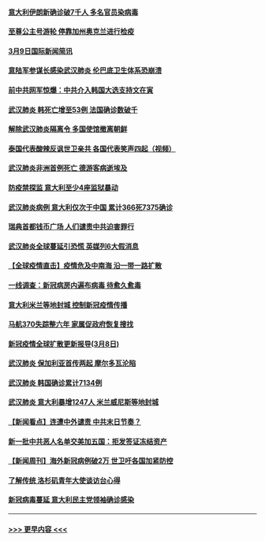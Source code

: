 #### [意大利伊朗新确诊破7千人 多名官员染病毒](../pages/prog202/a102795622.md?t=03100031) 
#### [至尊公主号游轮 停靠加州奥克兰进行检疫](../pages/prog202/a102795617.md?t=03100031) 
#### [3月9日国际新闻简讯](../pages/prog202/a102795348.md?t=03100031) 
#### [意陆军参谋长感染武汉肺炎 伦巴底卫生体系恐崩溃](../pages/prog202/a102795357.md?t=03100031) 
#### [前中共网军惊爆：中共介入韩国大选支持文在寅](../pages/prog202/a102795309.md?t=03100031) 
#### [武汉肺炎 韩死亡增至53例 法国确诊数破千](../pages/prog202/a102795174.md?t=03100031) 
#### [解除武汉肺炎隔离令 多国使馆撤离朝鲜](../pages/prog202/a102795296.md?t=03100031) 
#### [泰国代表酸辣反讽世卫亲共 各国代表笑声四起（视频）](../pages/prog202/a102795051.md?t=03100031) 
#### [武汉肺炎非洲首例死亡 德游客病逝埃及](../pages/prog202/a102795189.md?t=03100031) 
#### [防疫禁探监 意大利至少4座监狱暴动](../pages/prog202/a102795143.md?t=03100031) 
#### [武汉肺炎病例 意大利仅次于中国 累计366死7375确诊](../pages/prog202/a102795127.md?t=03100031) 
#### [瑞典首都钱币广场 人们谴责中共迫害罪行](../pages/prog202/a102795131.md?t=03100031) 
#### [武汉肺炎全球蔓延引恐慌 英媒列6大假消息](../pages/prog202/a102794910.md?t=03100031) 
#### [【全球疫情直击】疫情危及中南海 沿一带一路扩散](../pages/prog202/a102794985.md?t=03100031) 
#### [一线调查：新冠病房内遍布病毒 待愈久愈毒](../pages/prog202/a102794885.md?t=03100031) 
#### [意大利米兰等地封城 控制新冠疫情传播](../pages/prog202/a102794919.md?t=03100031) 
#### [马航370失踪整六年 家属促政府恢复搜找](../pages/prog202/a102794906.md?t=03100031) 
#### [新冠疫情全球扩散更新报导(3月8日)](../pages/prog202/a102794904.md?t=03100031) 
#### [武汉肺炎 保加利亚首传两起 摩尔多瓦沦陷](../pages/prog202/a102794845.md?t=03100031) 
#### [武汉肺炎 韩国确诊累计7134例](../pages/prog202/a102794726.md?t=03100031) 
#### [武汉肺炎 意大利暴增1247人 米兰威尼斯等地封城](../pages/prog202/a102794689.md?t=03100031) 
#### [【新闻看点】连遭中外谴责 中共末日节奏？](../pages/prog202/a102794677.md?t=03100031) 
#### [新一批中共恶人名单交美加五国：拒发签证冻结资产](../pages/prog202/a102794665.md?t=03100031) 
#### [【新闻周刊】海外新冠病例破2万 世卫吁各国加紧防控](../pages/prog202/a102794613.md?t=03100031) 
#### [了解传统 洛杉矶青年大使谈访台心得](../pages/prog202/a102794378.md?t=03100031) 
#### [新冠病毒蔓延 意大利民主党领袖确诊感染](../pages/prog202/a102794368.md?t=03100031) 

----
#### [ >>> 更早内容 <<< ](../indexes/prog202-earlier.md)
